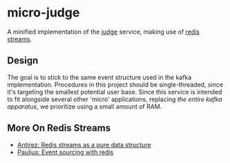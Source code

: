 # micro-judge

A minified implementation of the [judge](../judge) service, making use of [redis streams](https://redis.io/topics/streams-intro).

## Design

The goal is to stick to the same event structure used in the kafka implementation.  Procedures in this project should be single-threaded, since it's targeting the smallest potential user base.  Since this service is intended to fit alongside several other 'micro' applications, replacing _the entire kafka apparatus_, we prioritize using a small amount of RAM.

## More On Redis Streams

- [Antirez: Redis streams as a pure data structure](http://antirez.com/news/128)
- [Paulius: Event sourcing with redis](https://dev.to/pdambrauskas/event-sourcing-with-redis-45ha)
